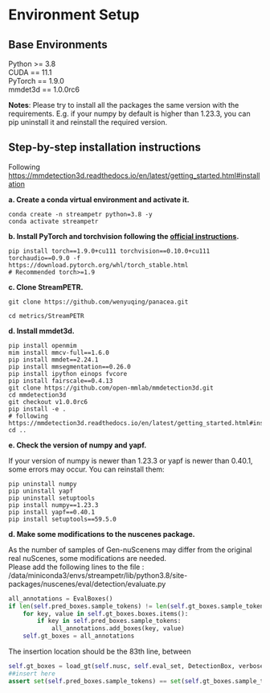 # Environment Setup

## Base Environments
Python >= 3.8 \
CUDA == 11.1 \
PyTorch == 1.9.0 \
mmdet3d == 1.0.0rc6 

**Notes**: 
Please try to install all the packages the same version with the requirements.
E.g. if your numpy by default is higher than 1.23.3, you can pip uninstall it and reinstall the required version.

## Step-by-step installation instructions

Following https://mmdetection3d.readthedocs.io/en/latest/getting_started.html#installation


**a. Create a conda virtual environment and activate it.**
```shell
conda create -n streampetr python=3.8 -y
conda activate streampetr
```

**b. Install PyTorch and torchvision following the [official instructions](https://pytorch.org/).**
```shell
pip install torch==1.9.0+cu111 torchvision==0.10.0+cu111 torchaudio==0.9.0 -f https://download.pytorch.org/whl/torch_stable.html
# Recommended torch>=1.9
```
**c. Clone StreamPETR.**
```
git clone https://github.com/wenyuqing/panacea.git

cd metrics/StreamPETR
```

**d. Install mmdet3d.**
```shell
pip install openmim
mim install mmcv-full==1.6.0
pip install mmdet==2.24.1
pip install mmsegmentation==0.26.0
pip install ipython einops fvcore
pip install fairscale==0.4.13
git clone https://github.com/open-mmlab/mmdetection3d.git
cd mmdetection3d
git checkout v1.0.0rc6 
pip install -e .
# following https://mmdetection3d.readthedocs.io/en/latest/getting_started.html#installation
cd ..
```
**e. Check the version of numpy and yapf.**

If your version of numpy is newer than 1.23.3 or yapf is newer than 0.40.1, some errors may occur.
You can reinstall them:

```shell
pip uninstall numpy
pip uninstall yapf
pip uninstall setuptools
pip install numpy==1.23.3 
pip install yapf==0.40.1 
pip install setuptools==59.5.0
```

**d. Make some modifications to the nuscenes package.**

As the number of samples of Gen-nuScenens may differ from the original real nuScenes, some modifications are needed. \
Please add the following lines to the file : \
/data/miniconda3/envs/streampetr/lib/python3.8/site-packages/nuscenes/eval/detection/evaluate.py
```python
all_annotations = EvalBoxes()
if len(self.pred_boxes.sample_tokens) != len(self.gt_boxes.sample_tokens):
    for key, value in self.gt_boxes.boxes.items():
        if key in self.pred_boxes.sample_tokens:
            all_annotations.add_boxes(key, value)
    self.gt_boxes = all_annotations
```
The insertion location should be the 83th line, 
between
```python
self.gt_boxes = load_gt(self.nusc, self.eval_set, DetectionBox, verbose=verbose)
##insert here
assert set(self.pred_boxes.sample_tokens) == set(self.gt_boxes.sample_tokens), \
```
       